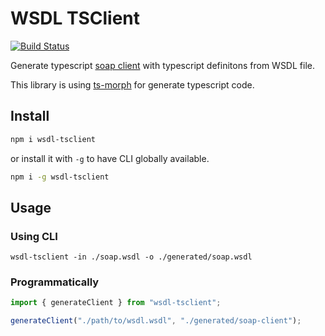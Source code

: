 # WSDL TSClient

[![Build Status](https://travis-ci.org/dderevjanik/wsdl-tsclient.svg?branch=master)](https://travis-ci.org/dderevjanik/wsdl-tsclient)

Generate typescript [soap client](https://www.npmjs.com/package/soap) with typescript definitons from WSDL file.

This library is using [ts-morph](https://ts-morph.com/) for generate typescript code.

## Install

```sh
npm i wsdl-tsclient
```

or install it with `-g` to have CLI globally available.

```sh
npm i -g wsdl-tsclient
```

## Usage

### Using CLI

`wsdl-tsclient -in ./soap.wsdl -o ./generated/soap.wsdl`

### Programmatically

```javascript
import { generateClient } from "wsdl-tsclient";

generateClient("./path/to/wsdl.wsdl", "./generated/soap-client");
```

